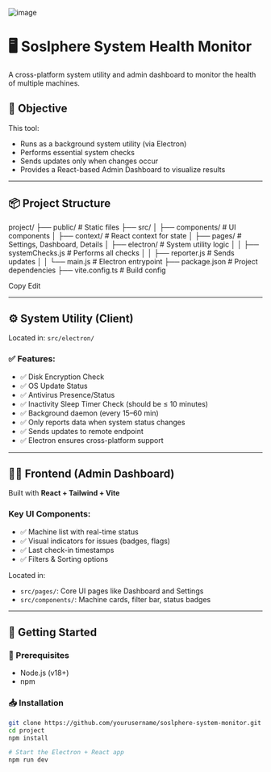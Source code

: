 ![image](https://github.com/user-attachments/assets/9654f081-f786-4d08-87dd-8a24dfa429e9)

# 🖥️ Soslphere System Health Monitor

A cross-platform system utility and admin dashboard to monitor the health of multiple machines.

## 🎯 Objective

This tool:
- Runs as a background system utility (via Electron)
- Performs essential system checks
- Sends updates only when changes occur
- Provides a React-based Admin Dashboard to visualize results

---

## 📦 Project Structure

project/
├── public/ # Static files
├── src/
│ ├── components/ # UI components
│ ├── context/ # React context for state
│ ├── pages/ # Settings, Dashboard, Details
│ ├── electron/ # System utility logic
│ │ ├── systemChecks.js # Performs all checks
│ │ ├── reporter.js # Sends updates
│ │ └── main.js # Electron entrypoint
├── package.json # Project dependencies
├── vite.config.ts # Build config

Copy
Edit

---

## ⚙️ System Utility (Client)

Located in: `src/electron/`

### ✅ Features:
- ✅ Disk Encryption Check
- ✅ OS Update Status
- ✅ Antivirus Presence/Status
- ✅ Inactivity Sleep Timer Check (should be ≤ 10 minutes)
- ✅ Background daemon (every 15–60 min)
- ✅ Only reports data when system status changes
- ✅ Sends updates to remote endpoint
- ✅ Electron ensures cross-platform support

---

## 🧑‍💻 Frontend (Admin Dashboard)

Built with **React + Tailwind + Vite**

### Key UI Components:
- ✅ Machine list with real-time status
- ✅ Visual indicators for issues (badges, flags)
- ✅ Last check-in timestamps
- ✅ Filters & Sorting options

Located in:
- `src/pages/`: Core UI pages like Dashboard and Settings
- `src/components/`: Machine cards, filter bar, status badges

---

## 🚀 Getting Started

### 🔧 Prerequisites

- Node.js (v18+)
- npm

### 📥 Installation

```bash
git clone https://github.com/yourusername/soslphere-system-monitor.git
cd project
npm install

# Start the Electron + React app
npm run dev

